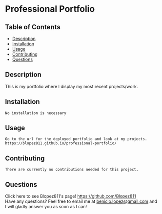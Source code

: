  # Professional Portfolio
  
  ## Table of Contents
  * [Description](https://github.com/Blopez811/professional-portfolio#description)
  * [Installation](https://github.com/Blopez811/professional-portfolio#installation)
  * [Usage](https://github.com/Blopez811/professional-portfolio#usage)
  * [Contributing](https://github.com/Blopez811/professional-portfolio#contributing)
  * [Questions](https://github.com/Blopez811/professional-portfolio#questions)

  ## Description
   This is my portfolio where I display my most recent projects/work.

  ## Installation
    No installation is necessary

  ## Usage
    Go to the url for the deployed portfolio and look at my projects. https://blopez811.github.io/professional-portfolio/


  ## Contributing
    There are currently no contributions needed for this project.

  ## Questions
  Click here to see Blopez811's page! https://github.com/Blopez811  
  Have any questions? Feel free to email me at benicio.lopez@gmail.com and I will gladly answer you as soon as I can!
